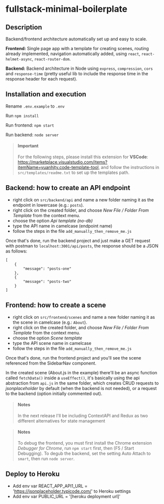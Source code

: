 # fullstack-minimal-boilerplate

## Description ##

Backend/frontend architecture automatically set up and easy to scale.

**Frontend:** Single page app with a template for creating scenes, routing already implemented, navigation automatically added, using `react`, `react-helmet-async`, `react-router-dom`.

**Backend:** Backend architecture in Node using `express`, `compression`, `cors` and `response-time` (pretty useful lib to include the response time in the response header for each request).

## Installation and execution ##

Rename `.env.example` to `.env`

Run `npm install`

Run frontend: `npm start`

Run backend: `node server`

> ####  Important
> For the following steps, please install this extension for **VSCode**: https://marketplace.visualstudio.com/items?itemName=yuanhjty.code-template-tool, and follow the instructions in `src/templates/readme.txt` to set up the templates path.

## Backend: how to create an API endpoint ##

* right click on `src/backend/api` and name a new folder naming it as the endpoint in lowercase (e.g.: `posts`).
* right click on the created folder, and choose *New File / Folder From Template* from the context menu.
* choose the option *Api template (no-db)*
* type the API name in camelcase (endpoint name)
* follow the steps in the file `add_manually_then_remove_me.js`

Once that's done, run the backend project and just make a GET request with postman to `localhost:3001/api/posts`, the response should be a JSON as follows:
```
[
    {
        "message": "posts-one"
    },
    {
        "message": "posts-two"
    }
]
```

## Frontend: how to create a scene ##

* right click on `src/frontend/scenes` and name a new folder naming it as the scene in camelcase (e.g.: `About`).
* right click on the created folder, and choose *New File / Folder From Template* from the context menu.
* choose the option *Scene template*
* type the API scene name in camelcase
* follow the steps in the file `add_manually_then_remove_me.js`

Once that's done, run the frontend project and you'll see the scene referenced from the SidebarNav component.

In the created scene (About.js in the example) there'll be an async function called `fetchData()` inside a `useEffect()`, it's basically using the api abstraction from `api.js` in the same folder, which creates CRUD requests to *jsonplaceholder* by default (when the backend is not needed), or a request to the backend (option initially commented out).

> ####  Notes
> In the next release I'll be including ContextAPI and Redux as two different alternatives for state management

> ####  Notes
> To debug the frontend, you must first install the Chrome extension *Debugger for Chrome*, run `npm start` first, then (F5 / Start Debugging).
> To degub the backend, set the setting Auto Attach to `smart`, then run `node server`.

## Deploy to Heroku
* Add env var REACT_APP_API1_URL = 'https://jsonplaceholder.typicode.com/' to Heroku settings
* Add env var PUBLIC_URL = '[heroku deployment url]'
